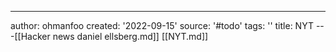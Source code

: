 ---
author: ohmanfoo
created: '2022-09-15'
source: '#todo'
tags: ''
title: NYT
---[[Hacker news daniel ellsberg.md]]
[[NYT.md]]
